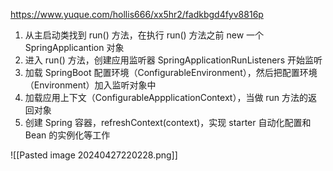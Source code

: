 
https://www.yuque.com/hollis666/xx5hr2/fadkbgd4fyv8816p

1. 从主启动类找到 run() 方法，在执行 run() 方法之前 new 一个 SpringApplicantion 对象
2. 进入 run() 方法，创建应用监听器 SpringApplicationRunListeners 开始监听
3. 加载 SpringBoot 配置环境（ConfigurableEnvironment），然后把配置环境（Environment）加入监听对象中
4. 加载应用上下文（ConfigurableAppplicationContext），当做 run 方法的返回对象
5. 创建 Spring 容器，refreshContext(context)，实现 starter 自动化配置和 Bean 的实例化等工作

![[Pasted image 20240427220228.png]]
